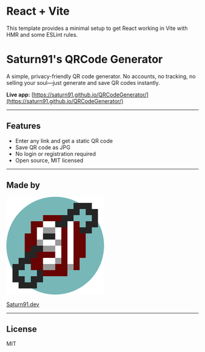# React + Vite

This template provides a minimal setup to get React working in Vite with HMR and some ESLint rules.

# Saturn91's QRCode Generator

A simple, privacy-friendly QR code generator. No accounts, no tracking, no selling your soul—just generate and save QR codes instantly.

**Live app:** [https://saturn91.github.io/QRCodeGenerator/](https://saturn91.github.io/QRCodeGenerator/)

---

## Features
- Enter any link and get a static QR code
- Save QR code as JPG
- No login or registration required
- Open source, MIT licensed

---

## Made by

![Saturn91 Logo](saturn91.png)

[Saturn91.dev](https://saturn91.dev)

---

## License
MIT
